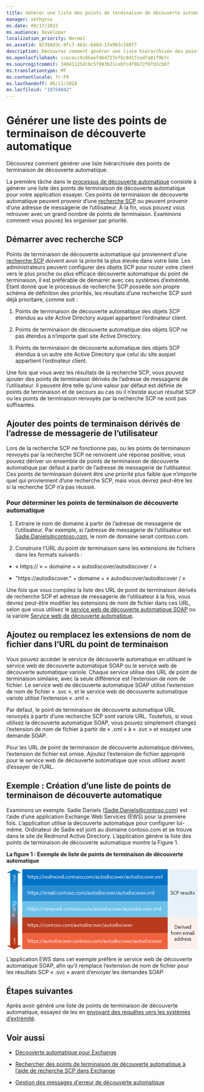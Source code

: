 ```yaml
---
title: Générer une liste des points de terminaison de découverte automatique
manager: sethgros
ms.date: 09/17/2015
ms.audience: Developer
localization_priority: Normal
ms.assetid: 82394d3c-9fc7-4b3c-b48d-1fe983c198f7
description: Découvrez comment générer une liste hiérarchisée des points de terminaison de découverte automatique.
ms.openlocfilehash: ccecacc9c8beef464727efbc9d1fced7a81f9b7c
ms.sourcegitcommit: 34041125dc8c5f993b21cebfc4f8b72f0fd2cb6f
ms.translationtype: MT
ms.contentlocale: fr-FR
ms.lasthandoff: 06/11/2018
ms.locfileid: "19754842"
---
```

# <a name="generate-a-list-of-autodiscover-endpoints"></a>Générer une liste des points de terminaison de découverte automatique

Découvrez comment générer une liste hiérarchisée des points de terminaison de découverte automatique.
  
La première tâche dans le [processus de découverte automatique](autodiscover-for-exchange.md) consiste à générer une liste des points de terminaison de découverte automatique pour votre application essayer. Ces points de terminaison de découverte automatique peuvent provenir d’une [recherche SCP](how-to-find-autodiscover-endpoints-by-using-scp-lookup-in-exchange.md) ou peuvent provenir d’une adresse de messagerie de l’utilisateur. À la fin, vous pouvez vous retrouver avec un grand nombre de points de terminaison. Examinons comment vous pouvez les organiser par priorité. 
  
## <a name="start-with-scp-lookup"></a>Démarrer avec recherche SCP
<a name="bk_StartWithScp"> </a>

Points de terminaison de découverte automatique qui proviennent d’une [recherche SCP](how-to-find-autodiscover-endpoints-by-using-scp-lookup-in-exchange.md) doivent avoir la priorité la plus élevée dans votre liste. Les administrateurs peuvent configurer des objets SCP pour router votre client vers le plus proche ou plus efficace découverte automatique du point de terminaison, il est préférable de démarrer avec ces systèmes d’extrémité. Étant donné que le processus de recherche SCP possède son propre schéma de définition des priorités, les résultats d’une recherche SCP sont déjà prioritaire, comme suit : 
  
1. Points de terminaison de découverte automatique des objets SCP étendus au site Active Directory auquel appartient l’ordinateur client.
    
2. Points de terminaison de découverte automatique des objets SCP ne pas étendus à n’importe quel site Active Directory.
    
3. Points de terminaison de découverte automatique des objets SCP étendus à un autre site Active Directory que celui du site auquel appartient l’ordinateur client.
    
Une fois que vous avez les résultats de la recherche SCP, vous pouvez ajouter des points de terminaison dérivés de l’adresse de messagerie de l’utilisateur. Il peuvent être telle qu’une valeur par défaut est définie de points de terminaison et de secours au cas où il n’existe aucun résultat SCP ou les points de terminaison renvoyés par la recherche SCP ne sont pas suffisantes.
  
## <a name="add-endpoints-derived-from-the-users-email-address"></a>Ajouter des points de terminaison dérivés de l’adresse de messagerie de l’utilisateur
<a name="bk_AddDerivedEndpoints"> </a>

Lors de la recherche SCP ne fonctionne pas, ou les points de terminaison renvoyés par la recherche SCP ne renvoient une réponse positive, vous pouvez dériver un ensemble de points de terminaison de découverte automatique par défaut à partir de l’adresse de messagerie de l’utilisateur. Ces points de terminaison doivent être une priorité plus faible que n’importe quel qui proviennent d’une recherche SCP, mais vous devrez peut-être les si la recherche SCP n’a pas réussie.
  
### <a name="to-derive-autodiscover-endpoints"></a>Pour déterminer les points de terminaison de découverte automatique

1. Extraire le nom de domaine à partir de l’adresse de messagerie de l’utilisateur. Par exemple, si l’adresse de messagerie de l’utilisateur est Sadie.Daniels@contoso.com, le nom de domaine serait contoso.com.
    
2. Construire l’URL du point de terminaison sans les extensions de fichiers dans les formats suivants :
    
  - « https:// » + domaine + « autodiscover/autodiscover / »
    
  - "https://autodiscover." + domaine + « autodiscover/autodiscover / »
    
Une fois que vous compilez la liste des URL de point de terminaison dérivés de recherche SCP et adresse de messagerie de l’utilisateur à la fois, vous devrez peut-être modifier les extensions de nom de fichier dans ces URL, selon que vous utilisez le [service web de découverte automatique SOAP](http://msdn.microsoft.com/library/61c21ea9-7fea-4f56-8ada-bf80e1e6b074%28Office.15%29.aspx) ou la variole [ Service web de découverte automatique](http://msdn.microsoft.com/library/877152f0-f4b1-4f63-b2ce-924f4bdf2d20%28Office.15%29.aspx).
  
## <a name="add-or-replace-file-name-extensions-in-endpoint-urls"></a>Ajoutez ou remplacez les extensions de nom de fichier dans l’URL du point de terminaison
<a name="bk_FileExtensions"> </a>

Vous pouvez accéder le service de découverte automatique en utilisant le service web de découverte automatique SOAP ou le service web de découverte automatique variole. Chaque service utilise des URL de point de terminaison similaire, avec la seule différence est l’extension de nom de fichier. Le service web de découverte automatique SOAP utilise l’extension de nom de fichier « .svc », et le service web de découverte automatique variole utilise l’extension « .xml ».
  
Par défaut, le point de terminaison de découverte automatique URL renvoyés à partir d’une recherche SCP sont variole URL. Toutefois, si vous utilisez la découverte automatique SOAP, vous pouvez simplement changez l’extension de nom de fichier à partir de « .xml » à « .svc » et essayez une demande SOAP.
  
Pour les URL de point de terminaison de découverte automatique dérivées, l’extension de fichier est omise. Ajoutez l’extension de fichier approprié pour le service web de découverte automatique que vous utilisez avant d’essayer de l’URL.
  
## <a name="example-generating-a-list-of-autodiscover-endpoints"></a>Exemple : Création d’une liste de points de terminaison de découverte automatique
<a name="bk_Example"> </a>

Examinons un exemple. Sadie Daniels (Sadie.Daniels@contoso.com) est l’aide d’une application Exchange Web Services (EWS) pour la première fois. L’application utilise la découverte automatique pour configurer lui-même. Ordinateur de Sadie est joint au domaine contoso.com et se trouve dans le site de Redmond Active Directory. L’application génère la liste des points de terminaison de découverte automatique montre la Figure 1.
  
**La figure 1 : Exemple de liste de points de terminaison de découverte automatique**

![Exemple de liste de points de terminaison de découverte automatique, illustrant des points de terminaison obtenus à partir de la recherche SCP ayant une priorité plus élevée que les points de terminaison dérivés.](media/Ex15_Autodiscover_GenerateList_Example.png)
  
L’application EWS dans cet exemple préfère le service web de découverte automatique SOAP, afin qu’il remplace l’extension de nom de fichier pour les résultats SCP « .svc » avant d’envoyer les demandes SOAP.
  
## <a name="next-steps"></a>Étapes suivantes
<a name="bk_NextSteps"> </a>

Après avoir généré une liste de points de terminaison de découverte automatique, essayez de les en [envoyant des requêtes vers les systèmes d’extrémité](how-to-get-user-settings-from-exchange-by-using-autodiscover.md).
  
## <a name="see-also"></a>Voir aussi


- [Découverte automatique pour Exchange](autodiscover-for-exchange.md)
    
- [Rechercher des points de terminaison de découverte automatique à l’aide de recherche SCP dans Exchange](how-to-find-autodiscover-endpoints-by-using-scp-lookup-in-exchange.md)
    
- [Gestion des messages d'erreur de découverte automatique](handling-autodiscover-error-messages.md)
    

